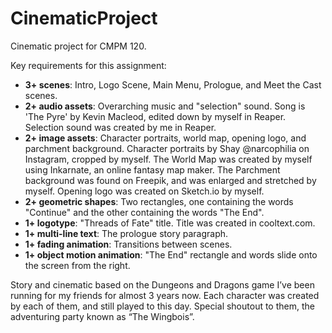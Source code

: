 # CinematicProject
Cinematic project for CMPM 120.

Key requirements for this assignment:
- **3+ scenes**: Intro, Logo Scene, Main Menu, Prologue, and Meet the Cast scenes.
- **2+ audio assets**: Overarching music and "selection" sound. Song is 'The Pyre' by Kevin Macleod, edited down by myself in Reaper. Selection sound was created by me in Reaper.
- **2+ image assets**: Character portraits, world map, opening logo, and parchment background. Character portraits by Shay @narcophilia on Instagram, cropped by myself. The World Map was created by myself using Inkarnate, an online fantasy map maker. The Parchment background was found on Freepik, and was enlarged and stretched by myself. Opening logo was created on Sketch.io by myself.
- **2+ geometric shapes**: Two rectangles, one containing the words "Continue" and the other containing the words "The End".
- **1+ logotype**: "Threads of Fate" title. Title was created in cooltext.com.
- **1+ multi-line text**: The prologue story paragraph.
- **1+ fading animation**: Transitions between scenes.
- **1+ object motion animation**: "The End" rectangle and words slide onto the screen from the right.

Story and cinematic based on the Dungeons and Dragons game I’ve been running for my friends for almost 3 years now. Each character was created by each of them, and still played to this day. Special shoutout to them, the adventuring party known as “The Wingbois”.